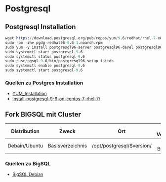 # Postgresql

## Postgresql Installation

```s
wget https://download.postgresql.org/pub/repos/yum/9.6/redhat/rhel-7-x86_64/pgdg-redhat96-9.6-1.noarch.rpm
sudo rpm -ihv pgdg-redhat96-9.6-1.noarch.rpm
sudo yum -y install postgresql96-server postgresql96-devel postgresql96-contrib
sudo systemctl start postgresql-9.6
sudo systemctl status postgresql-9.6
sudo /usr/pgsql-9.6/bin/postgresql96-setup initdb
sudo systemctl enable postgresql-9.6
sudo systemctl start postgresql-9.6
```

### Quellen zu Postgres Installation

* [YUM_Installation](https://wiki.postgresql.org/wiki/YUM_Installation)
* [install-postgresql-9-6-on-centos-7-rhel-7/](http://yallalabs.com/linux/how-to-install-postgresql-9-6-on-centos-7-rhel-7/)

## Fork BIGSQL mit Cluster

|Distribution|Zweck|Ort| Psql Version|
| :---: | :---: | :---: | :---: |
|Debain/Ubuntu|Basisverzeichnis|/opt/postgresql/$version/|9 BigSQL|

### Quellen zu BigSQL 

* [BigSQL Debian](https://www.bigsql.org/docs/deb.jsp)